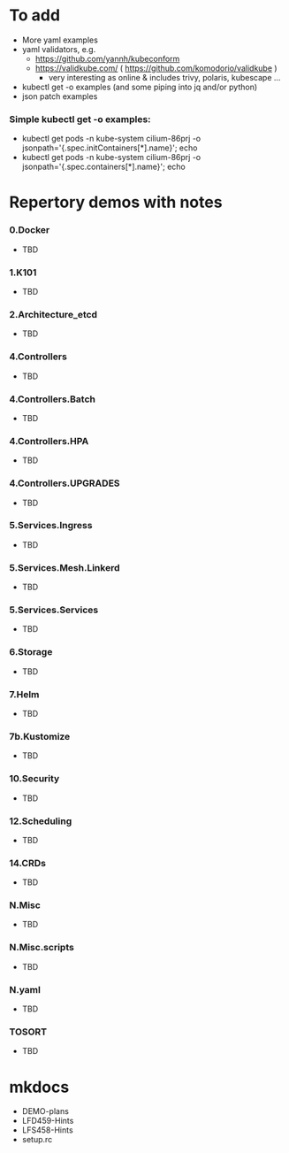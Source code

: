 
# To add

- More yaml examples
- yaml validators, e.g.
  - https://github.com/yannh/kubeconform
  - https://validkube.com/ ( https://github.com/komodorio/validkube )
    - very interesting as online & includes trivy, polaris, kubescape ...
- kubectl get -o examples (and some piping into jq and/or python)
- json patch examples

### Simple kubectl get -o examples:
- kubectl get pods -n kube-system cilium-86prj -o jsonpath='{.spec.initContainers[*].name}'; echo
- kubectl get pods -n kube-system cilium-86prj -o jsonpath='{.spec.containers[*].name}'; echo

# Repertory demos with notes


### 0.Docker
- TBD

### 1.K101
- TBD

### 2.Architecture_etcd
- TBD

### 4.Controllers
- TBD

### 4.Controllers.Batch
- TBD

### 4.Controllers.HPA
- TBD

### 4.Controllers.UPGRADES
- TBD

### 5.Services.Ingress
- TBD

### 5.Services.Mesh.Linkerd
- TBD

### 5.Services.Services
- TBD

### 6.Storage
- TBD

### 7.Helm
- TBD

### 7b.Kustomize
- TBD

### 10.Security
- TBD

### 12.Scheduling
- TBD

### 14.CRDs
- TBD


### N.Misc
- TBD

### N.Misc.scripts
- TBD

### N.yaml
- TBD

### TOSORT
- TBD

# mkdocs
- DEMO-plans
- LFD459-Hints
- LFS458-Hints
- setup.rc

